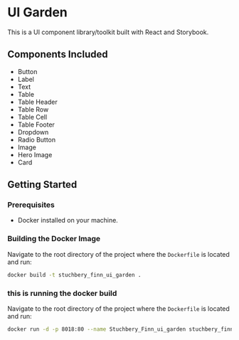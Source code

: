 # UI Garden

This is a UI component library/toolkit built with React and Storybook.

## Components Included

- Button
- Label
- Text
- Table
- Table Header
- Table Row
- Table Cell
- Table Footer
- Dropdown
- Radio Button
- Image
- Hero Image
- Card

## Getting Started

### Prerequisites

- Docker installed on your machine.

### Building the Docker Image

Navigate to the root directory of the project where the `Dockerfile` is located and run:

```bash
docker build -t stuchbery_finn_ui_garden .

```

### this is running the docker build

Navigate to the root directory of the project where the `Dockerfile` is located and run:

```bash
docker run -d -p 8018:80 --name Stuchbery_Finn_ui_garden stuchbery_finn_ui_garden
```
